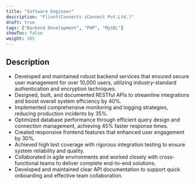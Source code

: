 ```yaml
---
title: "Software Engineer"
description: "Flinnt(Connects iConnect Pvt.Ltd.)"
draft: true
tags: ["Backend Development", "PHP", "MySQL"]
showToc: false
weight: 305
---
```


## Description

- Developed and maintained robust backend services that ensured secure user management for over 10,000 users, utilizing industry-standard authentication and encryption techniques.
- Designed, built, and documented RESTful APIs to streamline integrations and boost overall system efficiency by 40%.
- Implemented comprehensive monitoring and logging strategies, reducing production incidents by 35%.
- Optimized database performance through efficient query design and connection management, achieving 45% faster response times.
- Created responsive frontend features that enhanced user engagement by 30%.
- Achieved high test coverage with rigorous integration testing to ensure system reliability and quality.
- Collaborated in agile environments and worked closely with cross-functional teams to deliver complete end-to-end solutions.
- Developed and maintained clear API documentation to support quick onboarding and effective team collaboration.
